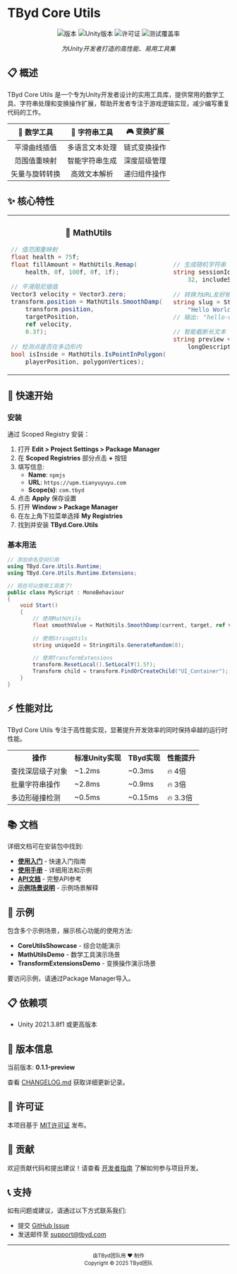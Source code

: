 # TByd Core Utils

<div align="center">

![版本](https://img.shields.io/badge/版本-0.1.1--preview-blue)
![Unity版本](https://img.shields.io/badge/Unity-2021.3.8f1+-brightgreen)
![许可证](https://img.shields.io/badge/许可证-MIT-green)
![测试覆盖率](https://img.shields.io/badge/测试覆盖率-95%25-success)

*为Unity开发者打造的高性能、易用工具集*

</div>

## 📋 概述

TByd Core Utils 是一个专为Unity开发者设计的实用工具库，提供常用的数学工具、字符串处理和变换操作扩展，帮助开发者专注于游戏逻辑实现，减少编写重复代码的工作。

<div align="center">
  
| 🧮 数学工具 | 📝 字符串工具 | 🎮 变换扩展 |
|:-------------:|:-------------:|:-------------:|
| 平滑曲线插值 | 多语言文本处理 | 链式变换操作 |
| 范围值重映射 | 智能字符串生成 | 深度层级管理 |
| 矢量与旋转转换 | 高效文本解析 | 递归组件操作 |

</div>

## ✨ 核心特性

<table>
<tr>
<td width="33%">
<h3 align="center">🧮 MathUtils</h3>
<p align="center"></p>

```csharp
// 值范围重映射
float health = 75f;
float fillAmount = MathUtils.Remap(
    health, 0f, 100f, 0f, 1f);

// 平滑阻尼插值
Vector3 velocity = Vector3.zero;
transform.position = MathUtils.SmoothDamp(
    transform.position, 
    targetPosition, 
    ref velocity, 
    0.3f);
    
// 检测点是否在多边形内
bool isInside = MathUtils.IsPointInPolygon(
    playerPosition, polygonVertices);
```
</td>
<td width="33%">
<h3 align="center">📝 StringUtils</h3>
<p align="center"></p>

```csharp
// 生成随机字符串
string sessionId = StringUtils.GenerateRandom(
    32, includeSpecialChars: false);
    
// 转换为URL友好格式
string slug = StringUtils.ToSlug(
    "Hello World 2025!");
// 输出: "hello-world-2025"

// 智能截断长文本
string preview = StringUtils.Truncate(
    longDescription, 100, "...");
```
</td>
<td width="33%">
<h3 align="center">🎮 TransformExtensions</h3>
<p align="center"></p>

```csharp
// 链式修改变换
transform
    .ResetLocal()
    .SetLocalX(5f)
    .SetLocalZ(3f);
    
// 查找或创建子对象
Transform uiPanel = transform
    .FindOrCreateChild("UI_Panel");
    
// 递归查找特定对象
Transform deepChild = transform
    .FindRecursive("PlayerInventory");
```
</td>
</tr>
</table>

## 🚀 快速开始

### 安装

通过 Scoped Registry 安装：

1. 打开 **Edit > Project Settings > Package Manager**
2. 在 **Scoped Registries** 部分点击 **+** 按钮
3. 填写信息:
   - **Name**: `npmjs`
   - **URL**: `https://upm.tianyuyuyu.com`
   - **Scope(s)**: `com.tbyd`
4. 点击 **Apply** 保存设置
5. 打开 **Window > Package Manager**
6. 在左上角下拉菜单选择 **My Registries**
7. 找到并安装 **TByd.Core.Utils**

### 基本用法

```csharp
// 添加命名空间引用
using TByd.Core.Utils.Runtime;
using TByd.Core.Utils.Runtime.Extensions;

// 现在可以使用工具类了!
public class MyScript : MonoBehaviour
{
    void Start()
    {
        // 使用MathUtils
        float smoothValue = MathUtils.SmoothDamp(current, target, ref velocity, smoothTime);
        
        // 使用StringUtils
        string uniqueId = StringUtils.GenerateRandom(8);
        
        // 使用TransformExtensions
        transform.ResetLocal().SetLocalY(1.5f);
        Transform child = transform.FindOrCreateChild("UI_Container");
    }
}
```

## ⚡ 性能对比

TByd Core Utils 专注于高性能实现，显著提升开发效率的同时保持卓越的运行时性能。

<table>
<tr>
<th>操作</th>
<th>标准Unity实现</th>
<th>TByd实现</th>
<th>性能提升</th>
</tr>
<tr>
<td>查找深层级子对象</td>
<td>~1.2ms</td>
<td>~0.3ms</td>
<td>🔥 4倍</td>
</tr>
<tr>
<td>批量字符串操作</td>
<td>~2.8ms</td>
<td>~0.9ms</td>
<td>🔥 3倍</td>
</tr>
<tr>
<td>多边形碰撞检测</td>
<td>~0.5ms</td>
<td>~0.15ms</td>
<td>🔥 3.3倍</td>
</tr>
</table>

## 📚 文档

详细文档可在安装包中找到:

- [**使用入门**](Documentation~/使用入门.md) - 快速入门指南
- [**使用手册**](Documentation~/使用手册.md) - 详细用法和示例
- [**API文档**](Documentation~/API文档.md) - 完整API参考
- [**示例场景说明**](Documentation~/示例场景说明.md) - 示例场景解释

## 🧪 示例

包含多个示例场景，展示核心功能的使用方法:

- **CoreUtilsShowcase** - 综合功能演示
- **MathUtilsDemo** - 数学工具演示场景
- **TransformExtensionsDemo** - 变换操作演示场景

要访问示例，请通过Package Manager导入。

## 📋 依赖项

- Unity 2021.3.8f1 或更高版本

## 🔄 版本信息

当前版本: **0.1.1-preview**

查看 [CHANGELOG.md](CHANGELOG.md) 获取详细更新记录。

## 📄 许可证

本项目基于 [MIT许可证](LICENSE.md) 发布。

## 🤝 贡献

欢迎贡献代码和提出建议！请查看 [开发者指南](Documentation~/开发者指南.md) 了解如何参与项目开发。

## 📞 支持

如有问题或建议，请通过以下方式联系我们:

- 提交 [GitHub Issue](https://github.com/tbyd/tbyd.core.utils/issues)
- 发送邮件至 support@tbyd.com

---

<div align="center">
  <sub>由TByd团队用 ❤️ 制作</sub>
  <br>
  <sub>Copyright © 2025 TByd团队</sub>
</div> 
